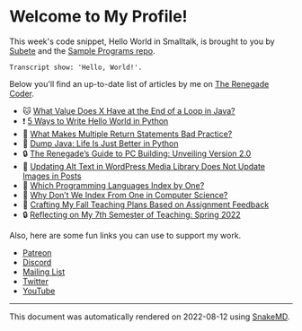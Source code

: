 # Welcome to My Profile!

This week's code snippet, Hello World in Smalltalk, is brought to you by [Subete](https://subete.jeremygrifski.com/en/latest/) and the [Sample Programs repo](https://sampleprograms.io/).

```Smalltalk
Transcript show: 'Hello, World!'.
```

Below you'll find an up-to-date list of articles by me on [The Renegade Coder](https://therenegadecoder.com).

- :cat: [What Value Does X Have at the End of a Loop in Java?](https://therenegadecoder.com/code/what-value-does-x-have-at-the-end-of-a-loop-in-java/)
- :exclamation: [5 Ways to Write Hello World in Python](https://therenegadecoder.com/code/5-ways-to-write-hello-world-in-python/)
- :seedling: [What Makes Multiple Return Statements Bad Practice?](https://therenegadecoder.com/code/what-makes-multiple-return-statements-bad-practice/)
- :seedling: [Dump Java: Life Is Just Better in Python](https://therenegadecoder.com/code/dump-java-life-is-just-better-in-python/)
- :lock: [The Renegade’s Guide to PC Building: Unveiling Version 2.0](https://therenegadecoder.com/blog/the-renegades-guide-to-pc-building-unveiling-version-2-0/)
- :dango: [Updating Alt Text in WordPress Media Library Does Not Update Images in Posts](https://therenegadecoder.com/meta/updating-alt-text-in-wordpress-media-library-does-not-update-images-in-posts/)
- :seedling: [Which Programming Languages Index by One?](https://therenegadecoder.com/code/which-programming-languages-index-by-one/)
- :tea: [Why Don’t We Index From One in Computer Science?](https://therenegadecoder.com/code/why-dont-we-index-from-one-in-computer-science/)
- :fu: [Crafting My Fall Teaching Plans Based on Assignment Feedback](https://therenegadecoder.com/teach/crafting-my-fall-teaching-plans-based-on-assignment-feedback/)
- :lock: [Reflecting on My 7th Semester of Teaching: Spring 2022](https://therenegadecoder.com/teach/reflecting-on-my-7th-semester-of-teaching-spring-2022/)

Also, here are some fun links you can use to support my work.

- [Patreon](https://www.patreon.com/TheRenegadeCoder)
- [Discord](https://discord.gg/Jhmtj7Z)
- [Mailing List](https://therenegadecoder.com/about/newsletter)
- [Twitter](https://twitter.com/RenegadeCoder94)
- [YouTube](https://www.youtube.com/channel/UCpyoVwOqYRlSAEUPEn7P9hw)

---

This document was automatically rendered on 2022-08-12 using [SnakeMD](https://www.snakemd.io).